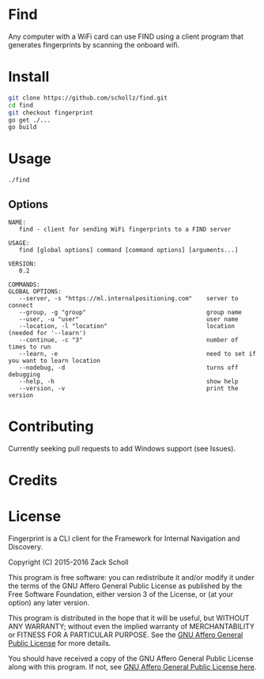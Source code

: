 # Find

Any computer with a WiFi card can use FIND using a client program that generates fingerprints by scanning the onboard wifi.

# Install

```bash
git clone https://github.com/schollz/find.git
cd find
git checkout fingerprint
go get ./...
go build
```

# Usage

```
./find
```

## Options

```
NAME:
   find - client for sending WiFi fingerprints to a FIND server

USAGE:
   find [global options] command [command options] [arguments...]

VERSION:
   0.2

COMMANDS:
GLOBAL OPTIONS:
   --server, -s "https://ml.internalpositioning.com"    server to connect
   --group, -g "group"                                  group name
   --user, -u "user"                                    user name
   --location, -l "location"                            location (needed for '--learn')
   --continue, -c "3"                                   number of times to run
   --learn, -e                                          need to set if you want to learn location
   --nodebug, -d                                        turns off debugging
   --help, -h                                           show help
   --version, -v                                        print the version
```

# Contributing

Currently seeking pull requests to add Windows support (see Issues).

# Credits

# License

Fingerprint is a CLI client for the Framework for Internal Navigation and Discovery.

Copyright (C) 2015-2016 Zack Scholl

This program is free software: you can redistribute it and/or modify
it under the terms of the GNU Affero General Public License as published by
the Free Software Foundation, either version 3 of the License, or
(at your option) any later version.

This program is distributed in the hope that it will be useful,
but WITHOUT ANY WARRANTY; without even the implied warranty of
MERCHANTABILITY or FITNESS FOR A PARTICULAR PURPOSE.  See the [GNU Affero General Public License](LICENSE) for more details.

You should have received a copy of the GNU Affero General Public License
along with this program.  If not, see [GNU Affero General Public License here](https://www.gnu.org/licenses/agpl.html).
